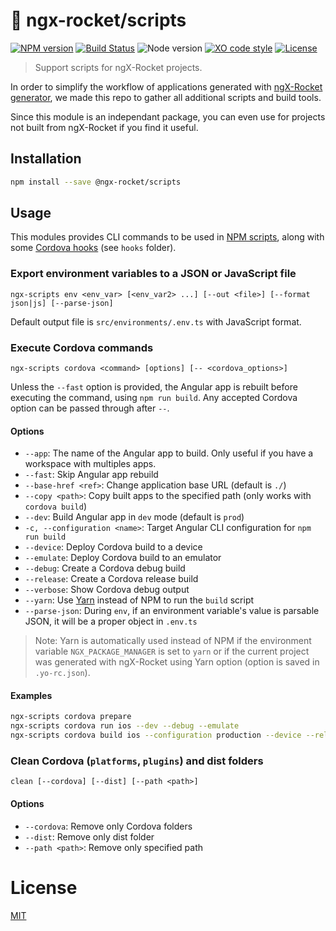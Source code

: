 # :rocket: ngx-rocket/scripts

[![NPM version](https://img.shields.io/npm/v/@ngx-rocket/scripts.svg)](https://www.npmjs.com/package/@ngx-rocket/scripts)
[![Build Status](https://github.com/ngx-rocket/scripts/workflows/build/badge.svg)](https://github.com/ngx-rocket/scripts/actions)
![Node version](https://img.shields.io/node/v/@ngx-rocket/scripts.svg)
[![XO code style](https://img.shields.io/badge/code_style-XO-5ed9c7.svg)](https://github.com/sindresorhus/xo)
[![License](https://img.shields.io/badge/license-MIT-blue.svg)](LICENSE)

> Support scripts for ngX-Rocket projects.

In order to simplify the workflow of applications generated with
[ngX-Rocket generator](https://github.com/ngx-rocket/generator-ngx-rocket), we made this repo to gather all additional
scripts and build tools.

Since this module is an independant package, you can even use for projects not built from ngX-Rocket if you find it
useful.

## Installation

```bash
npm install --save @ngx-rocket/scripts
```

## Usage

This modules provides CLI commands to be used in [NPM scripts](https://docs.npmjs.com/misc/scripts), along with some
[Cordova hooks](https://cordova.apache.org/docs/en/latest/guide/appdev/hooks/) (see `hooks` folder).

### Export environment variables to a JSON or JavaScript file

`ngx-scripts env <env_var> [<env_var2> ...] [--out <file>] [--format json|js] [--parse-json]`

Default output file is `src/environments/.env.ts` with JavaScript format.

### Execute Cordova commands

`ngx-scripts cordova <command> [options] [-- <cordova_options>]`

Unless the `--fast` option is provided, the Angular app is rebuilt before executing the command, using `npm run build`.
Any accepted Cordova option can be passed through after `--`.

#### Options
- `--app`: The name of the Angular app to build. Only useful if you have a workspace with multiples apps.
- `--fast`: Skip Angular app rebuild
- `--base-href <ref>`: Change application base URL (default is `./`)
- `--copy <path>`: Copy built apps to the specified path (only works with `cordova build`)
- `--dev`: Build Angular app in `dev` mode (default is `prod`)
- `-c, --configuration <name>`: Target Angular CLI configuration for `npm run build`
- `--device`: Deploy Cordova build to a device
- `--emulate`: Deploy Cordova build to an emulator
- `--debug`: Create a Cordova debug build
- `--release`: Create a Cordova release build
- `--verbose`: Show Cordova debug output
- `--yarn`: Use [Yarn](https://yarnpkg.com) instead of NPM to run the `build` script
- `--parse-json`: During `env`, if an environment variable's value is parsable JSON, it will be a proper object in `.env.ts`

> Note: Yarn is automatically used instead of NPM if the environment variable `NGX_PACKAGE_MANAGER` is set to `yarn` or
> if the current project was generated with ngX-Rocket using Yarn option (option is saved in `.yo-rc.json`).

#### Examples
```bash
ngx-scripts cordova prepare
ngx-scripts cordova run ios --dev --debug --emulate
ngx-scripts cordova build ios --configuration production --device --release -- --developmentTeam="ABCD" --provisioningProfile="UUID"
````

### Clean Cordova (`platforms`, `plugins`) and dist folders

`clean [--cordova] [--dist] [--path <path>]`

#### Options
- `--cordova`: Remove only Cordova folders
- `--dist`: Remove only dist folder
- `--path <path>`: Remove only specified path

# License

[MIT](LICENSE)
